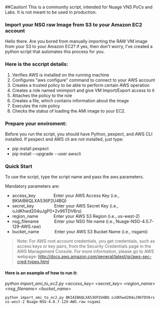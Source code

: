 ##Caution! This is a community script, intended for Nuage VNS PoCs and Labs. It is not meant to be used in production. 

### Import your NSG raw Image from S3 to your Amazon EC2 account

Hello there. Are you bored from manually importing the RAW VM image from your S3 to your Amazon EC2? if yes, then don't worry, I've created a python script that automates this process for you.

### Here is the sccript details:
1. Verifies AWS is installed on the running machine
2. Configures "aws configure" command to connect to your AWS account
3. Creates a trusted policy to be able to perform certain AWS operation
4. Creates a role named vmimport and give VM Import/Export access to it 
5. Attaches the policy to the role 
6. Creates a file, which contains information about the image
7. Executes the role policy
8. Checks the status of loading the AMI image to your EC2. 

### Prepare your enviroment:

Before you run the script, you should have Python, pexpect, and AWS CLI installed. If pexpect and AWS cli are not installed, just type:
- pip install pexpect
- pip install --upgrade --user awscli

### Quick Start

To use the script, type the script name and pass the aws parameters. 

Mandatory parameters are:
* access_key &nbsp; &nbsp; &nbsp; &nbsp; &nbsp; &nbsp; &nbsp; Enter your AWS Access Key (i.e., BKIAIB6QLXA536P2U4BQ)
* secret_key &nbsp; &nbsp; &nbsp; &nbsp; &nbsp; &nbsp; &nbsp; &nbsp; Enter your AWS Secret Key (i.e., oJdKhwd204uJgP0+2v96TDV6rs)
* region_name &nbsp; &nbsp; &nbsp; &nbsp; &nbsp; &nbsp; Enter your AWS S3 Region (i.e., us-west-2)
* nsg_filename &nbsp; &nbsp; &nbsp; &nbsp; &nbsp; &nbsp; Enter your NSG file name (i.e., Nuage-NSG-4.0.7-129-AWS.raw)
* bucket_name &nbsp; &nbsp; &nbsp; &nbsp; &nbsp; &nbsp; Enter your AWS S3 Bucket Name (i.e., nsgami)

>Note: For AWS root account credentials, you get credentials, such as access keys or key pairs, from the Security Credentials page in the AWS Management Console. For more information, please go to AWS webpage: http://docs.aws.amazon.com/general/latest/gr/aws-sec-cred-types.html


#### Here is an example of how to run it:

*python import_ami_to_ec2.py <access_key> <secret_key> <region_name> <nsg_filename> <bucket_name>*

```
python import_ami_to_ec2.py BKIAIB6QLXA536P2U4BQ oJdKhwd204uJ96TDV6rs us-west-2 Nuage-NSG-4.0.7-129-AWS.raw nsgami
```

